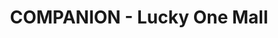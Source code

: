 ---
title: "COMPANION - Lucky One Mall"
url: /karachi/companion-lucky-one-mall/
shop: Taschen & Koffer
---
